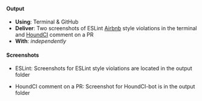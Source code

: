 #### Output
- **Using**: Terminal & GitHub
- **Deliver**: Two screenshots of ESLint [Airbnb](https://github.com/airbnb/javascript)  style violations in the terminal and [HoundCI](https://houndci.com/) comment on a PR
- **With**: *independently*

#### Screenshots
- ESLint: Screenshots for ESLint style violations are located in the output folder 
 
- HoundCI comment on a PR: Screenshot for HoundCI-bot is in the output folder
 